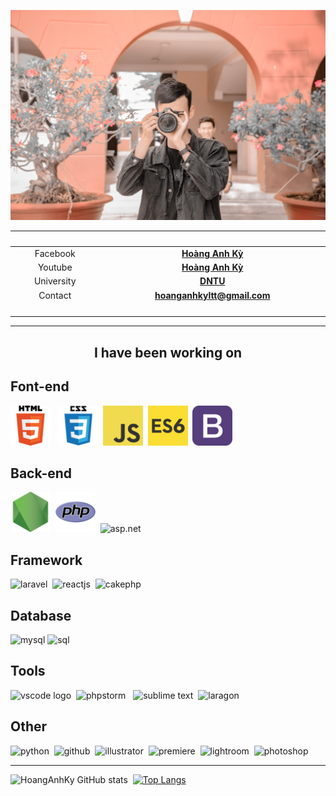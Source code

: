 
![KYHOANG](https://github.com/HoangAnhKy/HoangAnhKy.github.io/blob/main/back-end/kyhoang.jpg)

<div align="center">
  
| <img width=300/>|<img width=800/>|
| :-----: | :-: |
| Facebook | [**Hoàng Anh Kỳ**](https://www.facebook.com/Dev120401/)  |
| Youtube | [**Hoàng Anh Kỳ**](https://www.youtube.com/channel/UC_8FaWvOP0V3Z-mFZcJfOrA) |
| University | [**DNTU**](https://dntu.edu.vn/) |
| Contact | **<hoanganhkyltt@gmail.com>** |
| <img width=300/> |  |
  
</div>

 <hr>

## <p align="center"> I have been working on</p>
## Font-end
<img src="https://raw.githubusercontent.com/github/explore/80688e429a7d4ef2fca1e82350fe8e3517d3494d/topics/html/html.png" width="64" height="64" alt="html logo" title="html"/> &nbsp; <img src="https://raw.githubusercontent.com/github/explore/80688e429a7d4ef2fca1e82350fe8e3517d3494d/topics/css/css.png" width="64" height="64" alt="css logo" title="css">&nbsp;
 <img src="https://raw.githubusercontent.com/github/explore/80688e429a7d4ef2fca1e82350fe8e3517d3494d/topics/javascript/javascript.png" width="64" height="64" alt="javascript logo" title="javascript">&nbsp;
   <img src="https://raw.githubusercontent.com/github/explore/80688e429a7d4ef2fca1e82350fe8e3517d3494d/topics/es6/es6.png" class="rounded-1 mr-3" width="64" height="64" alt="es6" title="es6">&nbsp;
 <img src="https://raw.githubusercontent.com/github/explore/80688e429a7d4ef2fca1e82350fe8e3517d3494d/topics/bootstrap/bootstrap.png" width="64" height="64" alt="bootstrap logo" title="bootstrap">
 ## Back-end
   <img src="https://raw.githubusercontent.com/github/explore/80688e429a7d4ef2fca1e82350fe8e3517d3494d/topics/nodejs/nodejs.png" class="rounded-1 mr-3" width="64" height="64" alt="nodejs" title="nodejs">&nbsp; <img src="https://raw.githubusercontent.com/github/explore/ccc16358ac4530c6a69b1b80c7223cd2744dea83/topics/php/php.png" class="rounded-1 mr-3" width="64" height="64" alt="php" title="php">&nbsp;
  <img src="https://github.com/HoangAnhKy/ASP.NET/blob/main/img/pngwing.com.png" class="rounded-1 mr-3" width="64" height="64" alt="asp.net" title="asp.net">
   
 ## Framework
 <p>
<img height="64" width="64" src="https://upload.wikimedia.org/wikipedia/commons/thumb/9/9a/Laravel.svg/330px-Laravel.svg.png" alt="laravel" title="laravel" />&nbsp;
<img height="64" width="76" src="https://upload.wikimedia.org/wikipedia/commons/thumb/a/a7/React-icon.svg/768px-React-icon.svg.png" alt="reactjs" title="reactjs" />&nbsp;
<img height="64" width="76" src="https://github.com/HoangAnhKy/ASP.NET/blob/main/img/cakephp_plain_logo_icon_146605.png" alt="cakephp" title="cakephp" />

 </p>
  <h2>Database</h2>
  <p>
   <img src="https://github.com/HoangAnhKy/ASP.NET/blob/main/img/mysql.png" width="64"  alt="mysql" title="mysql">
  <img src="https://github.com/HoangAnhKy/ASP.NET/blob/main/img/sql%20server.png" class="rounded-1 mr-3" width="64" height="64" alt="sql" title="sql server">
  </p>
  
  ## Tools 
  <p>
  <img src="https://upload.wikimedia.org/wikipedia/commons/2/2d/Visual_Studio_Code_1.18_icon.svg" width="64" height="64" alt="vscode logo" title="vscode">&nbsp;
  <img height="64" width="64" src="https://upload.wikimedia.org/wikipedia/commons/thumb/c/c9/PhpStorm_Icon.svg/768px-PhpStorm_Icon.svg.png?20200803075927" alt="phpstorm" title="phpstorm" /> &nbsp;
  <img src="https://upload.wikimedia.org/wikipedia/en/d/d2/Sublime_Text_3_logo.png" class="rounded-1 mr-3" width="64" height="64" alt="sublime text" title="sublime text">&nbsp;
   <img height="64" width="64" src="https://cdn.worldvectorlogo.com/logos/laragon.svg" alt="laragon" title="laragon"/>
  </p>
  
 ## Other 
<p>
 <img src="https://github.com/HoangAnhKy/ASP.NET/blob/main/img/5848152fcef1014c0b5e4967.png" class="rounded-1 mr-3" width="64" height="64" alt="python" title="python">&nbsp;
 <img src="https://github.com/HoangAnhKy/ASP.NET/blob/main/img/github-logo.png" class="rounded-1 mr-3" width="64" height="64" alt="github" title="github">&nbsp;
 <img src="https://github.com/HoangAnhKy/ASP.NET/blob/main/img/illustrator.png" class="rounded-1 mr-3" width="64" height="64" alt="illustrator" title="illustrator">&nbsp;
 <img src="https://github.com/HoangAnhKy/ASP.NET/blob/main/img/premiere.png" class="rounded-1 mr-3" width="64" height="64" alt="premiere" title="premiere">&nbsp;
 <img src="https://github.com/HoangAnhKy/ASP.NET/blob/main/img/adobe-lightroom-icon.png" class="rounded-1 mr-3" width="64" height="64" alt="lightroom" title="lightroom">&nbsp;
 <img src="https://github.com/HoangAnhKy/ASP.NET/blob/main/img/icons8-adobe-photoshop-48.png" class="rounded-1 mr-3" width="64" height="64" alt="photoshop" title="photoshop">
</p>
<hr />

![HoangAnhKy GitHub stats](https://github-readme-stats.vercel.app/api?username=HoangAnhKy&show_icons=true&theme=dark) &nbsp;[![Top Langs](https://github-readme-stats.vercel.app/api/top-langs/?username=HoangAnhKy&layout=compact&theme=dark)](https://github.com/anuraghazra/github-readme-stats)

